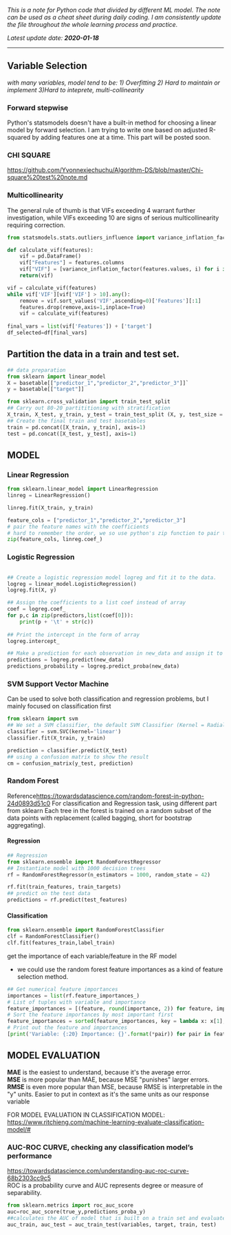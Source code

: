 *This is a note for Python code that divided by different ML model. The note can be used as a cheat sheet during daily coding. I am consistently update the file throughout the whole learning process and practice.*  

*Latest update date:* ***2020-01-18***
***
## Variable Selection
*with many variables, model tend to be: 1) Overfitting 2) Hard to maintain or implement 3)Hard to inteprete, multi-collinearity*
### Forward stepwise 
Python's statsmodels doesn't have a built-in method for choosing a linear model by forward selection. 
I am trying to write one based on adjusted R-squared by adding features one at a time.
This part will be posted soon.

### CHI SQUARE
<https://github.com/Yvonnexiechuchu/Algorithm-DS/blob/master/Chi-square%20test%20note.md>

### Multicollinearity
The general rule of thumb is that VIFs exceeding 4 warrant further investigation, while VIFs exceeding 10 are signs of serious multicollinearity requiring correction.
```python
from statsmodels.stats.outliers_influence import variance_inflation_factor

def calculate_vif(features):
    vif = pd.DataFrame()
    vif["Features"] = features.columns
    vif["VIF"] = [variance_inflation_factor(features.values, i) for i in range(features.shape[1])]    
    return(vif)

vif = calculate_vif(features)
while vif['VIF'][vif['VIF'] > 10].any():
    remove = vif.sort_values('VIF',ascending=0)['Features'][:1]
    features.drop(remove,axis=1,inplace=True)
    vif = calculate_vif(features)
  
final_vars = list(vif['Features']) + ['target']
df_selected=df[final_vars]
```


## Partition the data in a train and test set.
```python
## data preparation
from sklearn import linear_model
X = basetable[["predictor_1","predictor_2","predictor_3"]]`
y = basetable[["target"]]

from sklearn.cross_validation import train_test_split
## Carry out 80-20 partititioning with stratification
X_train, X_test, y_train, y_test = train_test_split (X, y, test_size = 0.8, stratify = y)
## Create the final train and test basetables
train = pd.concat([X_train, y_train], axis=1)
test = pd.concat([X_test, y_test], axis=1)
```

## MODEL
### Linear Regression  
```python
from sklearn.linear_model import LinearRegression
linreg = LinearRegression()

linreg.fit(X_train, y_train)

feature_cols = ["predictor_1","predictor_2","predictor_3"]
# pair the feature names with the coefficients
# hard to remember the order, we so use python's zip function to pair the feature names with the coefficients
zip(feature_cols, linreg.coef_)

```
### Logistic Regression
```python

## Create a logistic regression model logreg and fit it to the data.
logreg = linear_model.LogisticRegression()
logreg.fit(X, y)

## Assign the coefficients to a list coef instead of array
coef = logreg.coef_
for p,c in zip(predictors,list(coef[0])):
    print(p + '\t' + str(c))
    
## Print the intercept in the form of array
logreg.intercept_

## Make a prediction for each observation in new_data and assign it to predictions
predictions = logreg.predict(new_data)
predictions_probability = logreg.predict_proba(new_data)

```

### SVM Support Vector Machine
Can be used to solve both classification and regression problems, but I mainly focused on classification first
```python
from sklearn import svm
## We set a SVM classifier, the default SVM Classifier (Kernel = Radial Basis Function)
classifier = svm.SVC(kernel='linear')
classifier.fit(X_train, y_train)

prediction = classifier.predict(X_test)
## using a confusion matrix to show the result
cm = confusion_matrix(y_test, prediction)
```
### Random Forest
Reference<https://towardsdatascience.com/random-forest-in-python-24d0893d51c0>
For classification and Regression task, using different part from sklearn
Each tree in the forest is trained on a random subset of the data points with replacement (called bagging, short for bootstrap aggregating).
#### Regression
```python
## Regression
from sklearn.ensemble import RandomForestRegressor
## Instantiate model with 1000 decision trees
rf = RandomForestRegressor(n_estimators = 1000, random_state = 42)

rf.fit(train_features, train_targets)
## predict on the test data
predictions = rf.predict(test_features)
```
#### Classification
```python
from sklearn.ensemble import RandomForestClassifier
clf = RandomForestClassifier()
clf.fit(features_train,label_train)
```

get the importance of each variable/feature in the RF model  

- we could use the random forest feature importances as a kind of feature selection method.
```python
## Get numerical feature importances
importances = list(rf.feature_importances_)
# List of tuples with variable and importance
feature_importances = [(feature, round(importance, 2)) for feature, importance in zip(feature_list, importances)]
# Sort the feature importances by most important first
feature_importances = sorted(feature_importances, key = lambda x: x[1], reverse = True)
# Print out the feature and importances 
[print('Variable: {:20} Importance: {}'.format(*pair)) for pair in feature_importances];
```


## MODEL EVALUATION  
**MAE** is the easiest to understand, because it's the average error.  
**MSE** is more popular than MAE, because MSE "punishes" larger errors.  
**RMSE** is even more popular than MSE, because RMSE is interpretable in the "y" units. Easier to put in context as it's the same units as our response variable

FOR MODEL EVALUATION IN CLASSIFICATION MODEL: <https://www.ritchieng.com/machine-learning-evaluate-classification-model/#>  
### AUC-ROC CURVE,  checking any classification model’s performance
<https://towardsdatascience.com/understanding-auc-roc-curve-68b2303cc9c5>  
ROC is a probability curve and AUC represents degree or measure of separability. 
```python
from sklearn.metrics import roc_auc_score
auc=roc_auc_score(true_y,predictions_proba_y)
##calculates the AUC of model that is built on a train set and evaluated on a test set:
auc_train, auc_test = auc_train_test(variables, target, train, test)
```

